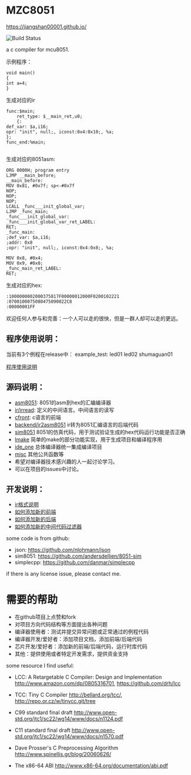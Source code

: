 # MZC8051

https://jiangshan00001.github.io/

![Build Status](https://github.com/Jiangshan00001/MZC8051/workflows/mzc8051_ubuntu_build/badge.svg)


a c compiler for mcu8051.



示例程序：


```
void main()
{
int a=4;
}

```


生成对应的ir

```
func:$main;
	ret_type: $__main_ret,u0;
	{:
def_var: $a,i16;
opr: "init", null;, iconst:0x4:0x10;, %a;
};
func_end:%main;


```

生成对应的8051asm:
```
ORG 0000H; program entry
LJMP __main_before;
__main_before:
MOV 0x81, #0x7f; sp<-#0x7f
NOP;
NOP;
NOP;
LCALL _func___init_global_var;
LJMP _func_main;
_func___init_global_var:
_func___init_global_var_ret_LABEL:
RET;
_func_main:
;def_var: $a,i16;
;addr: 0x8
;opr: "init", null;, iconst:0x4:0x8;, %a;

MOV 0x8, #0x4;
MOV 0x9, #0x0;
_func_main_ret_LABEL:
RET;
```


生成对应的hex:
```
:1000000002000375817F00000012000F0200102221
:0700100075080475090022C8
:00000001FF
```





欢迎任何人参与和完善：一个人可以走的很快，但是一群人却可以走的更远。


## 程序使用说明：

当前有3个例程在release中：
example_test: led01 led02 shumaguan01

[程序使用说明](doc/usage.md)




## 源码说明：

- [asm8051](doc/asm8051.md): 8051的asm到hex的汇编编译器
- [ir/irread](doc/ir.md): 定义的中间语言。中间语言的读写
- [cfront](doc/cfront.md): c语言的前端
- [backend/ir2asm8051](doc/ir2asm8051.md) ir转为8051汇编语言的后端代码
- [sim8051](doc/sim8051.md) 8051的仿真代码，用于测试验证生成的hex代码运行功能是否正确
- [lmake](doc/lmake.md) 简单的make的部分功能实现，用于生成项目和编译程序用
- [ide_one](doc/ide_one.md) 总体编译器统一集成编译项目
- [misc](doc/misc.md) 其他公共函数等
- 希望对编译器技术感兴趣的人一起讨论学习。
- 可以在项目的issues中讨论。

## 开发说明：

- [ir格式说明](doc/ir_format.md)
- [如何添加新的前端](doc/add_new_front_how_to.md)
- [如何添加新的后端](doc/add_new_backend_how_to.md)
- [如何添加新的中间代码过滤器](doc/add_new_filter_how_to.md)


some code is from github:

- json: https://github.com/nlohmann/json
- sim8051: https://github.com/andersdellien/8051-sim
- simplecpp: https://github.com/danmar/simplecpp

if there is any license issue, please contact me.





# 需要的帮助
- 在github项目上点赞和fork
- 对项目方向代码结构等方面提出各种问题
- 编译器使用者：测试并提交异常问题或正常通过的例程代码
- 编译器开发/爱好者：添加项目文档，添加前端/后端代码
- 芯片开发/爱好者：添加新的前端/后端代码，运行时库代码
- 其他：提供使用或者特定开发需求，提供资金支持






some resource I find useful:
-   LCC: A Retargetable C Compiler: Design and Implementation
    http://www.amazon.com/dp/0805316701,
    https://github.com/drh/lcc

-   TCC: Tiny C Compiler
    http://bellard.org/tcc/,
    http://repo.or.cz/w/tinycc.git/tree

-   C99 standard final draft
    http://www.open-std.org/jtc1/sc22/wg14/www/docs/n1124.pdf

-   C11 standard final draft
    http://www.open-std.org/jtc1/sc22/wg14/www/docs/n1570.pdf

-   Dave Prosser's C Preprocessing Algorithm
    http://www.spinellis.gr/blog/20060626/

-   The x86-64 ABI
    http://www.x86-64.org/documentation/abi.pdf
